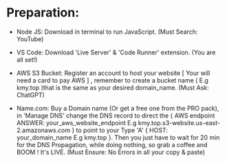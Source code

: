 # Preparation:

- Node JS: Download in terminal to run JavaScript. (Must Search: YouTube)

- VS Code: Download 'Live Server' & 'Code Runner' extension. (You are all set!)

- AWS S3 Bucket: Register an account to host your website [ Your will need a card to pay AWS ] , remember to create a bucket name ( E.g kmy.top )that is the same as your desired domain_name. (Must Ask: ChatGPT)

- Name.com: Buy a Domain name (Or get a free one from the PRO pack), in 'Manage DNS' change the DNS record to direct the { AWS endpoint ANSWER: your_aws_website_endpoint E.g kmy.top.s3-website.us-east-2.amazonaws.com } to point to your Type 'A' { HOST: your_domain_name E.g kmy.top }. Then you just have to wait for 20 min for the DNS Propagation, while doing nothing, so grab a coffee and BOOM ! It's LIVE. (Must Ensure: No Errors in all your copy & paste)

